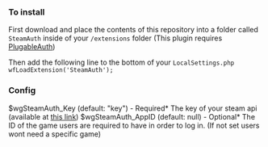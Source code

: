 ### To install
First download and place the contents of this repository into a folder called `SteamAuth` inside of your `/extensions` folder (This plugin requires [PlugableAuth](https://www.mediawiki.org/wiki/Extension:PluggableAuth))

Then add the following line to the bottom of your `LocalSettings.php`
`wfLoadExtension('SteamAuth');`

### Config
$wgSteamAuth_Key (default: "key") - Required* The key of your steam api (available at [this link](https://steamcommunity.com/dev/apikey))
$wgSteamAuth_AppID (default: null) - Optional* The ID of the game users are required to have in order to log in. (If not set users wont need a specific game)